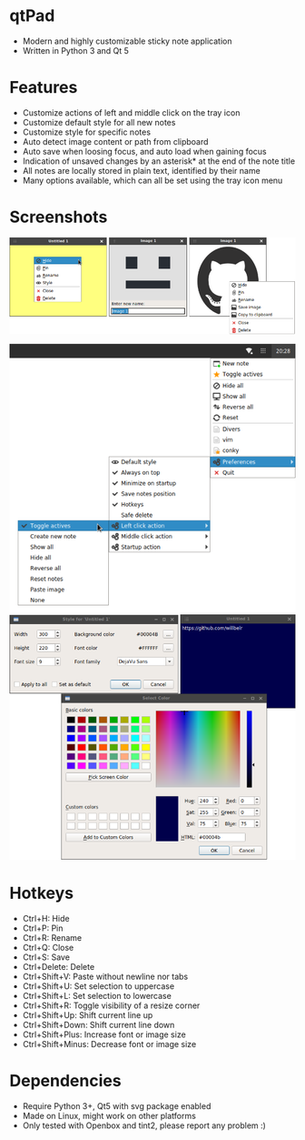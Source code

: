# qtPad
- Modern and highly customizable sticky note application
- Written in Python 3 and Qt 5

# Features
- Customize actions of left and middle click on the tray icon
- Customize default style for all new notes
- Customize style for specific notes
- Auto detect image content or path from clipboard
- Auto save when loosing focus, and auto load when gaining focus
- Indication of unsaved changes by an asterisk* at the end of the note title 
- All notes are locally stored in plain text, identified by their name
- Many options available, which can all be set using the tray icon menu

# Screenshots
![alt tag](https://raw.githubusercontent.com/willbelr/qtpad/master/screenshots/child.png)

![alt tag](https://raw.githubusercontent.com/willbelr/qtpad/master/screenshots/mother.png)
![alt tag](https://raw.githubusercontent.com/willbelr/qtpad/master/screenshots/style.png)

# Hotkeys
- Ctrl+H: Hide
- Ctrl+P: Pin
- Ctrl+R: Rename
- Ctrl+Q: Close
- Ctrl+S: Save
- Ctrl+Delete: Delete 
- Ctrl+Shift+V: Paste without newline nor tabs
- Ctrl+Shift+U: Set selection to uppercase
- Ctrl+Shift+L: Set selection to lowercase
- Ctrl+Shift+R: Toggle visibility of a resize corner
- Ctrl+Shift+Up: Shift current line up
- Ctrl+Shift+Down: Shift current line down
- Ctrl+Shift+Plus: Increase font or image size
- Ctrl+Shift+Minus: Decrease font or image size

# Dependencies
- Require Python 3+, Qt5 with svg package enabled 
- Made on Linux, might work on other platforms
- Only tested with Openbox and tint2, please report any problem :)
